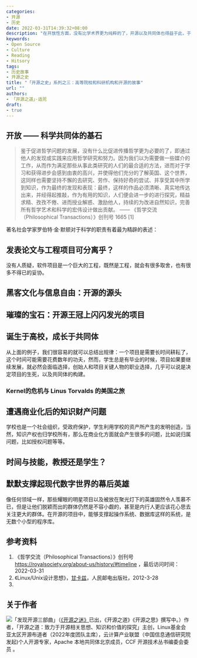 ```yaml
---
categories:
- 开源
- 历史
date: 2022-03-31T14:39:32+08:00
description: "在开放性方面，没有比学术界更为纯粹的了，开源以及共同体也得益于此，于是高等教育和机构成为了我们无法绕开的地带，那么开源究竟从科学共同体这里继承了什么？成为了我们追溯「开源之史」中颇为紧迫的主题。"
keywords:
- Open Source
- Culture
- Reading
- Hitsory
tags:
- 历史故事
- 开源之史
title: "「开源之史」系列之三：高等院校和科研机构和开源的故事"
url: ""
authors:
- 「开源之道」·适兕
draft: 
- true
---
```


## 开放 —— 科学共同体的基石

> 鉴于促进哲学问题的发展，没有什么比促进传播哲学更为必要的了，即通过他人的发现或实践来应用哲学研究和努力。因为我们以为需要做一些媒介的工作，从而作为满足那些从事此类研究的人们的最合适的方法，进而对于学习和获得进步会感到由衷的高兴，并使得他们充分的了解英国、这个世界，这同样也需要坚持不懈的去研究、劳作、保持好奇的尝试、并享受其中所学到知识，作为最终的发现和表现：最终，这样的作品必须清晰、真实地传达出来，并经得起推敲，作为有用的知识，人们便会进一步的进行探究，精益求精、孜孜不倦、进而授业解惑、激励他人，持续的为改进自然知识，完善所有哲学艺术和科学的宏伟设计做出贡献。
>    —— 《哲学交流（Philosophical Transactions）》创刊号 1665 [1]

著名社会学家罗伯特·金·默顿对于科学的职责有着最为精辟的表述：

> 

## 发表论文与工程项目可分离乎？

没有人质疑，软件项目是一个巨大的工程，既然是工程，就会有很多取舍，也有很多不得已的妥协。

## 黑客文化与信息自由：开源的源头



## 璀璨的宝石：开源王冠上闪闪发光的项目



## 诞生于高校，成长于共同体

从上面的例子，我们很容易的就可以总结出规律：一个项目是需要长时间耕耘了，这个时间可能需要花费数年的功夫，然而，学生总是有毕业的时候，项目如果要继续发展，就必然会面临选择，创始人和项目关键人物的职业选择，几乎可以说是决定项目的生死，以及共同体的构建。

### Kernel的危机与 Linus Torvalds 的美国之旅



## 遭遇商业化后的知识财产问题

学校也是一个社会组织，受政府保护，学生利用学校的资产所产生的发明创造，当然，知识产权也归学校所有，那么在商业化方面就会产生很多的问题，比如说归属问题，比如授权问题等等。

## 时间与技能，教授还是学生？

## 默默支撑起现代数字世界的幕后英雄

像任何领域一样，那些耀眼的明星项目以及被放在聚光灯下的英雄固然令人羡慕不已，但是让他们脱颖而出的群体仍然是不容小觑的，甚至是内行人更应该花心思去关注更大的群体。在开源的项目中，能够支撑起操作系统、数据库这样的系统，是无数个小型的程序库。



## 参考资料

1. 《哲学交流（Philosophical Transactions）》创刊号 https://royalsociety.org/about-us/history/#timeline ，最后访问时间：2022-03-31
2. 《Linux/Unix设计思想》，[甘卡兹](https://book.douban.com/search/甘卡兹)，人民邮电出版社，2012-3-28
3. 

## 关于作者

![](/public/kuosi-face-of-os.png)「发现开源三部曲」（[《开源之迷》](posts/book-of-open-source/the-fascinating-of-open-source/)已出，《开源之道》《开源之思》撰写中。）作者，「开源之道：致力于开源相关思想、知识和价值的探究」主创，Linux基金会亚太区开源布道者（2022年度团队主席），云计算产业联盟（中国信息通信研究院发起)个人开源专家，Apache 本地共同体北京成员，CCF 开源技术丛书编委会委员 。
